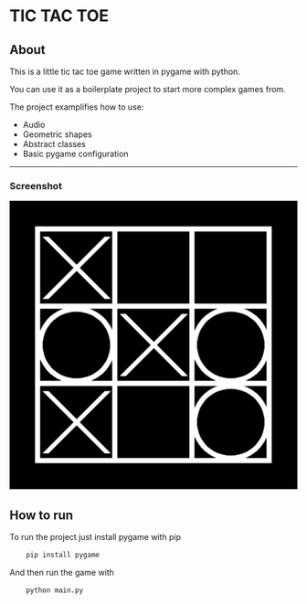 # TIC TAC TOE

## About

This is a little tic tac toe game written in pygame with python.

You can use it as a boilerplate project to start more complex games from.

The project examplifies how to use:
- Audio
- Geometric shapes
- Abstract classes
- Basic pygame configuration


--- 


### Screenshot 
![Screenshot](./screenshot.jpg "Screenshot of the game")

## How to run

To run the project just install pygame with pip
```bash
	pip install pygame
```

And then run the game with 
```bash
	python main.py
```


